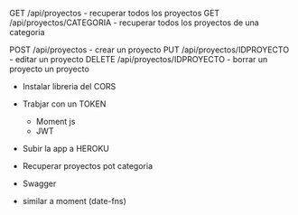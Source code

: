 GET /api/proyectos - recuperar todos los proyectos
GET /api/proyectos/CATEGORIA - recuperar todos los proyectos de una categoria

POST /api/proyectos - crear un proyecto
PUT /api/proyectos/IDPROYECTO - editar un proyecto
DELETE /api/proyectos/IDPROYECTO - borrar un proyecto un proyecto



- Instalar libreria del CORS
- Trabjar con un TOKEN
  - Moment js
  - JWT
- Subir la app a HEROKU
- Recuperar proyectos pot categoria
- Swagger

- similar a moment (date-fns)